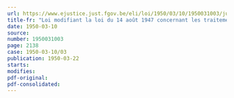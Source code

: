 ```yaml
---
url: https://www.ejustice.just.fgov.be/eli/loi/1950/03/10/1950031003/justel
title-fr: "Loi modifiant la loi du 14 août 1947 concernant les traitements des magistrats de l'ordre judiciaire et les traitements des greffiers des cours, tribunaux et justices de paix"
date: 1950-03-10
source:
number: 1950031003
page: 2138
case: 1950-03-10/03
publication: 1950-03-22
starts:
modifies:
pdf-original:
pdf-consolidated:
---
```


